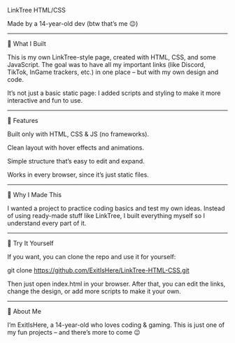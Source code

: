 LinkTree HTML/CSS

Made by a 14-year-old dev (btw that’s me 😉)


---

📖 What I Built

This is my own LinkTree-style page, created with HTML, CSS, and some JavaScript.
The goal was to have all my important links (like Discord, TikTok, InGame trackers, etc.) in one place – but with my own design and code.

It’s not just a basic static page: I added scripts and styling to make it more interactive and fun to use.


---

🎨 Features

Built only with HTML, CSS & JS (no frameworks).

Clean layout with hover effects and animations.

Simple structure that’s easy to edit and expand.

Works in every browser, since it’s just static files.



---

🔧 Why I Made This

I wanted a project to practice coding basics and test my own ideas.
Instead of using ready-made stuff like LinkTree, I built everything myself so I understand every part of it.


---

🚀 Try It Yourself

If you want, you can clone the repo and use it for yourself:

git clone https://github.com/ExitIsHere/LinkTree-HTML-CSS.git

Then just open index.html in your browser.
After that, you can edit the links, change the design, or add more scripts to make it your own.


---

👤 About Me

I’m ExitIsHere, a 14-year-old who loves coding & gaming.
This is just one of my fun projects – and there’s more to come 😉


